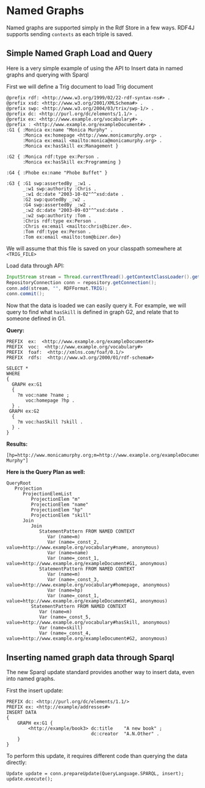 
<!--

[comment]: # Licensed to the Apache Software Foundation (ASF) under one
[comment]: # or more contributor license agreements.  See the NOTICE file
[comment]: # distributed with this work for additional information
[comment]: # regarding copyright ownership.  The ASF licenses this file
[comment]: # to you under the Apache License, Version 2.0 (the
[comment]: # "License"); you may not use this file except in compliance
[comment]: # with the License.  You may obtain a copy of the License at
[comment]: # 
[comment]: #   http://www.apache.org/licenses/LICENSE-2.0
[comment]: # 
[comment]: # Unless required by applicable law or agreed to in writing,
[comment]: # software distributed under the License is distributed on an
[comment]: # "AS IS" BASIS, WITHOUT WARRANTIES OR CONDITIONS OF ANY
[comment]: # KIND, either express or implied.  See the License for the
[comment]: # specific language governing permissions and limitations
[comment]: # under the License.

-->
# Named Graphs

Named graphs are supported simply in the Rdf Store in a few ways. RDF4J supports sending `contexts` as each triple is saved.

## Simple Named Graph Load and Query

Here is a very simple example of using the API to Insert data in named graphs and querying with Sparql

First we will define a Trig document to load
Trig document

```
@prefix rdf: <http://www.w3.org/1999/02/22-rdf-syntax-ns#> .
@prefix xsd: <http://www.w3.org/2001/XMLSchema#> .
@prefix swp: <http://www.w3.org/2004/03/trix/swp-1/> .
@prefix dc: <http://purl.org/dc/elements/1.1/> .
@prefix ex: <http://www.example.org/vocabulary#> .
@prefix : <http://www.example.org/exampleDocument#> .
:G1 { :Monica ex:name "Monica Murphy" .
      :Monica ex:homepage <http://www.monicamurphy.org> .
      :Monica ex:email <mailto:monica@monicamurphy.org> .
      :Monica ex:hasSkill ex:Management }

:G2 { :Monica rdf:type ex:Person .
      :Monica ex:hasSkill ex:Programming }

:G4 { :Phobe ex:name "Phobe Buffet" }

:G3 { :G1 swp:assertedBy _:w1 .
      _:w1 swp:authority :Chris .
      _:w1 dc:date "2003-10-02"^^xsd:date .
      :G2 swp:quotedBy _:w2 .
      :G4 swp:assertedBy _:w2 .
      _:w2 dc:date "2003-09-03"^^xsd:date .
      _:w2 swp:authority :Tom .
      :Chris rdf:type ex:Person .
      :Chris ex:email <mailto:chris@bizer.de>.
      :Tom rdf:type ex:Person .
      :Tom ex:email <mailto:tom@bizer.de>}
```

We will assume that this file is saved on your classpath somewhere at `<TRIG_FILE>`

Load data through API:

``` JAVA
InputStream stream = Thread.currentThread().getContextClassLoader().getResourceAsStream("namedgraphs.trig");
RepositoryConnection conn = repository.getConnection();
conn.add(stream, "", RDFFormat.TRIG);
conn.commit();
```

Now that the data is loaded we can easily query it. For example, we will query to find what `hasSkill` is defined in graph G2, and relate that to someone defined in G1.

**Query:**

```
PREFIX  ex:  <http://www.example.org/exampleDocument#>
PREFIX  voc:  <http://www.example.org/vocabulary#>
PREFIX  foaf:  <http://xmlns.com/foaf/0.1/>
PREFIX  rdfs:  <http://www.w3.org/2000/01/rdf-schema#>

SELECT *
WHERE
{
  GRAPH ex:G1
  {
    ?m voc:name ?name ;
       voc:homepage ?hp .
  } .
 GRAPH ex:G2
  {
    ?m voc:hasSkill ?skill .
  } .
}
```

**Results:**

```
[hp=http://www.monicamurphy.org;m=http://www.example.org/exampleDocument#Monica;skill=http://www.example.org/vocabulary#Programming;name="Monica Murphy"]
```

**Here is the Query Plan as well:**

```
QueryRoot
   Projection
      ProjectionElemList
         ProjectionElem "m"
         ProjectionElem "name"
         ProjectionElem "hp"
         ProjectionElem "skill"
      Join
         Join
            StatementPattern FROM NAMED CONTEXT
               Var (name=m)
               Var (name=_const_2, value=http://www.example.org/vocabulary#name, anonymous)
               Var (name=name)
               Var (name=_const_1, value=http://www.example.org/exampleDocument#G1, anonymous)
            StatementPattern FROM NAMED CONTEXT
               Var (name=m)
               Var (name=_const_3, value=http://www.example.org/vocabulary#homepage, anonymous)
               Var (name=hp)
               Var (name=_const_1, value=http://www.example.org/exampleDocument#G1, anonymous)
         StatementPattern FROM NAMED CONTEXT
            Var (name=m)
            Var (name=_const_5, value=http://www.example.org/vocabulary#hasSkill, anonymous)
            Var (name=skill)
            Var (name=_const_4, value=http://www.example.org/exampleDocument#G2, anonymous)
```

## Inserting named graph data through Sparql

The new Sparql update standard provides another way to insert data, even into named graphs.

First the insert update:

```
PREFIX dc: <http://purl.org/dc/elements/1.1/>
PREFIX ex: <http://example/addresses#>
INSERT DATA
{
    GRAPH ex:G1 {
        <http://example/book3> dc:title    "A new book" ;
                               dc:creator  "A.N.Other" .
    }
}
```

To perform this update, it requires different code than querying the data directly:

```
Update update = conn.prepareUpdate(QueryLanguage.SPARQL, insert);
update.execute();
```